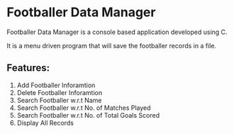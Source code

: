 # Footballer Data Manager
Footballer Data Manager is a console based application developed using C.

It is a menu driven program that will save the footballer records in a file.
## Features:
1. Add Footballer Inforamtion
2. Delete Footballer Inforamtion
3. Search Footballer w.r.t Name
4. Search Footballer w.r.t No. of Matches Played
5. Search Footballer w.r.t No. of Total Goals Scored
6. Display All Records
